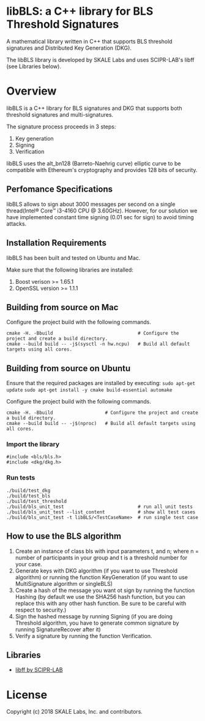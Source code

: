 # libBLS: a C++ library for BLS Threshold Signatures
 
A mathematical library written in C++ that supports BLS threshold signatures and Distributed Key Generation (DKG).

The libBLS library is developed by SKALE Labs and uses SCIPR-LAB's libff (see Libraries below).

# Overview
libBLS is a C++ library for BLS signatures and DKG that supports both threshold signatures and multi-signatures. 

The signature process proceeds in 3 steps:

1. Key generation
2. Signing
3. Verification

libBLS uses the alt_bn128 (Barreto-Naehrig curve) elliptic curve to be compatible with Ethereum's cryptography and provides 128 bits of security.

## Perfomance Specifications

libBLS allows to sign about 3000 messages per second on a single thread(Intel® Core™ i3-4160 CPU @ 3.60GHz).
However, for our solution we have implemented constant time signing (0.01 sec for sign) to avoid timing attacks.

## Installation Requirements

libBLS has been built and tested on Ubuntu and Mac.

Make sure that the following libraries are installed:
1. Boost verison >= 1.65.1
2. OpenSSL version >= 1.1.1

## Building from source on Mac
Configure the project build with the following commands.
```
cmake -H. -Bbuild                               # Configure the project and create a build directory.
cmake --build build -- -j$(sysctl -n hw.ncpu)   # Build all default targets using all cores.
```

## Building from source on Ubuntu
Ensure that the required packages are installed by executing:
```sudo apt-get update```
```sudo apt-get install -y cmake build-essential automake```

Configure the project build with the following commands.
```
cmake -H. -Bbuild                   # Configure the project and create a build directory.
cmake --build build -- -j$(nproc)   # Build all default targets using all cores.
```

### Import the library
```
#include <bls/bls.h>
#include <dkg/dkg.h>
```

### Run tests
```
./build/test_dkg
./build/test_bls
./build/test_threshold
./build/bls_unit_test                           # run all unit tests
./build/bls_unit_test --list_content            # show all test cases
./build/bls_unit_test -t libBLS/<TestCaseName>  # run single test case
```

## How to use the BLS algorithm
1. Create an instance of class bls with input parameters t, and n; where n = number of participants in your group and t is a threshold number for your case.
2. Generate keys with DKG algorithm (if you want to use Threshold algorithm) or running the function KeyGeneration (if you want to use MultiSignature algorithm or singleBLS)
3. Create a hash of the message you want ot sign by running the function Hashing (by default we use the SHA256 hash function, but you can replace this with any other hash function. Be sure to be careful with respect to security.)
4. Sign the hashed message by running Signing (if you are doing Threshold algorithm, you have to generate common signature by running SignatureRecover after it)
5. Verify a signature by running the function Verification.

## Libraries
- [libff by SCIPR-LAB](http://www.scipr-lab.org/)

# License

Copyright (c) 2018 SKALE Labs, Inc. and contributors.

